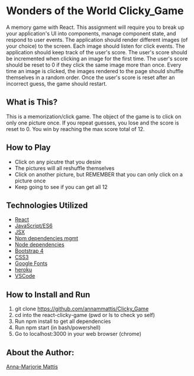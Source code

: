 # Wonders of the World Clicky_Game
A memory game with React. This assignment will require you to break up your application's UI into components, manage component state, and respond to user events. The application should render different images (of your choice) to the screen. Each image should listen for click events. The application should keep track of the user's score. The user's score should be incremented when clicking an image for the first time. The user's score should be reset to 0 if they click the same image more than once. Every time an image is clicked, the images rendered to the page should shuffle themselves in a random order. Once the user's score is reset after an incorrect guess, the game should restart.


## What is This?
This is a memorization/click game. The object of the game is to click on only one picture once. If you repeat guesses, you lose and the score is reset to 0. You win by reaching the max score total of 12.

<!-- ## Getting Started
Try the app Here [https://moma-clicky-game.herokuapp.com/](https://moma-clicky-game.herokuapp.com/) (`Heroku`)

## The Screenshot
![Screenshot](/public/assets/screenshots/demo-01.png)
`Can you remember all 24 paintings?`&#8673;

![Screenshot](/public/assets/screenshots/demo-02.png)
`You have exceptional eidetic memory!`&#8673; -->

## How to Play
* Click on any picutre that you desire
* The pictures will all reshuffle themselves
* Click on another picture, but REMEMBER that you can only click on a picture once
* Keep going to see if you can get all 12

## Technologies Utilized
* [React](https://reactjs.org/)
* [JavaScript/ES6](http://es6-features.org/#Constants)
* [JSX](https://reactjs.org/docs/introducing-jsx.html)
* [Npm dependencies mgmt](https://www.npmjs.com/)
* [Node dependencies](https://nodejs.org/en/)
* [Bootstrap 4](https://getbootstrap.com/)
* [CSS3](https://developer.mozilla.org/en-US/docs/Web/CSS/CSS3)
* [Google Fonts](https://fonts.google.com/)
* [heroku](https://www.heroku.com)
* [VSCode](https://code.visualstudio.com/)

## How to Install and Run
01. git clone https://github.com/annammattis/Clicky_Game
02. cd into the react-clicky-game (pwd or ls to check yo self)
03. Run npm install to get all dependencies
04. Run npm start (in bash/powershell)
05. Go to localhost:3000 in your web browser (chrome)

## About the Author:
[Anna-Marjorie Mattis](https://github.com/annammattis)